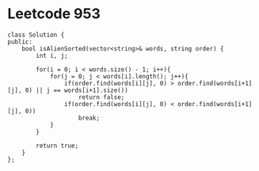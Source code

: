 # Leetcode 953
    class Solution {
    public:
        bool isAlienSorted(vector<string>& words, string order) {
            int i, j;

            for(i = 0; i < words.size() - 1; i++){
                for(j = 0; j < words[i].length(); j++){
                    if(order.find(words[i][j], 0) > order.find(words[i+1][j], 0) || j == words[i+1].size())
                        return false;
                    if(order.find(words[i][j], 0) < order.find(words[i+1][j], 0))
                        break;
                }
            }

            return true;
        }
    };
